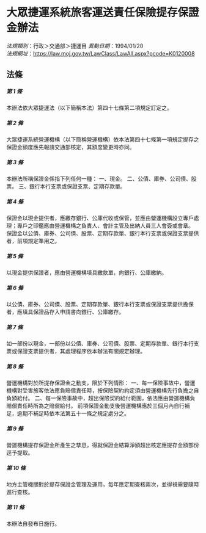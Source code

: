 # 大眾捷運系統旅客運送責任保險提存保證金辦法

*法規類別*：行政＞交通部＞捷運目
*異動日期*：1994/01/20  
*法規網址*：https://law.moj.gov.tw/LawClass/LawAll.aspx?pcode=K0120008



## 法條
##### 第 1 條
本辦法依大眾捷運法（以下簡稱本法）第四十七條第二項規定訂定之。

##### 第 2 條
大眾捷運系統營運機構（以下簡稱營運機構）依本法第四十七條第一項規定提存之保證金額度應先報請交通部核定，其額度變更時亦同。

##### 第 3 條
本辦法所稱保證金係指下列任何一種：
一、現金。
二、公債、庫券、公司債、股票。
三、銀行本行支票或保證支票、定期存款單。

##### 第 4 條
保證金以現金提供者，應繳存銀行、公庫代收或保管，並應由營運機構設立專戶處理；專戶之印鑑應由營運機構之負責人、會計主管及出納人員三人會簽或會章。
保證金以公債、庫券、公司債、股票、定期存款單、銀行本行支票或保證支票提供者，前項規定準用之。

##### 第 5 條
以現金提供保證者，應由營運機構填具繳款單，向銀行、公庫繳納。

##### 第 6 條
以公債、庫券、公司債、股票、定期存款單、銀行本行支票或保證支票提供擔保者，應填具保證品存入申請書向銀行、公庫繳存。

##### 第 7 條
如一部份以現金，一部份以公債、庫券、公司債、股票、定期存款單、銀行本行支票或保證支票提供者，其處理程序依本辦法有關規定辦理。

##### 第 8 條
營運機構對於所提存保證金之動支，限於下列情形：
一、每一保險事故中，營運機構對受害旅客依法應負賠償責任時，按保險契約約定須由營運機構先行負擔之自負額給付。
二、每一保險事故中，超出保險契約給付範圍，依法應由營運機構負賠償責任時所為之賠償給付。
前項保證金動支後營運機構應於三個月內自行補足，逾期不補足時依本法第五十一條之規定處分之。

##### 第 9 條
營運機構提存保證金所產生之孳息，得就保證金結算淨額超出核定應提存金額部份逕予提取。

##### 第 10 條
地方主管機關對於提存保證金管理及運用，每年應定期查核兩次，並得視需要隨時進行查核。

##### 第 11 條
本辦法自發布日施行。


